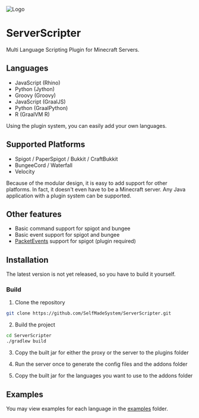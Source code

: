 ![Logo](https://raw.githubusercontent.com/True-cc/ServerScripter/master/.idea/icon.png)
# ServerScripter
Multi Language Scripting Plugin for Minecraft Servers.

## Languages
- JavaScript (Rhino)
- Python (Jython)
- Groovy (Groovy)
- JavaScript (GraalJS)
- Python (GraalPython)
- R (GraalVM R)

Using the plugin system, you can easily add your own languages.

## Supported Platforms
- Spigot / PaperSpigot / Bukkit / CraftBukkit
- BungeeCord / Waterfall
- Velocity

Because of the modular design, it is easy to add support for other platforms. In fact, it doesn't even have to be a Minecraft server. Any Java application with a plugin system can be supported.

## Other features
- Basic command support for spigot and bungee
- Basic event support for spigot and bungee
- [PacketEvents](https://github.com/retrooper/packetevents) support for spigot (plugin required)

## Installation

The latest version is not yet released, so you have to build it yourself.

### Build

1. Clone the repository

```bash
git clone https://github.com/SelfMadeSystem/ServerScripter.git
```

2. Build the project

```bash
cd ServerScripter
./gradlew build
```

3. Copy the built jar for either the proxy or the server to the plugins folder

4. Run the server once to generate the config files and the addons folder

5. Copy the built jar for the languages you want to use to the addons folder

## Examples

You may view examples for each language in the [examples](https://github.com/SelfMadeSystem/ServerScripter/tree/master/Examples) folder.
